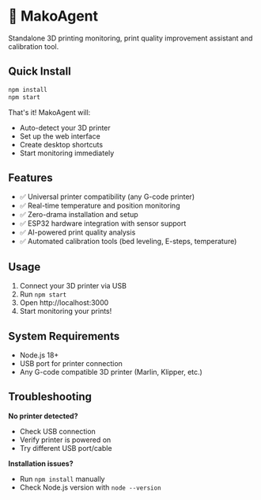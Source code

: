 # 🦎 MakoAgent

Standalone 3D printing monitoring, print quality improvement assistant and calibration tool.

## Quick Install

```bash
npm install
npm start
```

That's it! MakoAgent will:
- Auto-detect your 3D printer
- Set up the web interface 
- Create desktop shortcuts
- Start monitoring immediately

## Features

- ✅ Universal printer compatibility (any G-code printer)
- ✅ Real-time temperature and position monitoring
- ✅ Zero-drama installation and setup
- ✅ ESP32 hardware integration with sensor support
- ✅ AI-powered print quality analysis
- ✅ Automated calibration tools (bed leveling, E-steps, temperature)

## Usage

1. Connect your 3D printer via USB
2. Run `npm start`
3. Open http://localhost:3000
4. Start monitoring your prints!

## System Requirements

- Node.js 18+
- USB port for printer connection
- Any G-code compatible 3D printer (Marlin, Klipper, etc.)

## Troubleshooting

**No printer detected?**
- Check USB connection
- Verify printer is powered on
- Try different USB port/cable

**Installation issues?**
- Run `npm install` manually
- Check Node.js version with `node --version`
